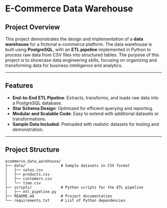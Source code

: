 # E-Commerce Data Warehouse

## Project Overview
This project demonstrates the design and implementation of a **data warehouse** for a fictional e-commerce platform. The data warehouse is built using **PostgreSQL**, with an **ETL pipeline** implemented in Python to process raw data from CSV files into structured tables. The purpose of this project is to showcase data engineering skills, focusing on organizing and transforming data for business intelligence and analytics.

---

## Features
- **End-to-End ETL Pipeline**: Extracts, transforms, and loads raw data into a PostgreSQL database.
- **Star Schema Design**: Optimized for efficient querying and reporting.
- **Modular and Scalable Code**: Easy to extend with additional datasets or transformations.
- **Sample Data Included**: Preloaded with realistic datasets for testing and demonstration.

---

## Project Structure

```plaintext
ecommerce_data_warehouse/
├── data/                # Sample datasets in CSV format
│   ├── sales.csv
│   ├── products.csv
│   ├── customers.csv
│   └── time.csv
├── scripts/             # Python scripts for the ETL pipeline
│   ├── etl_pipeline.py
├── README.md            # Project documentation
└── requirements.txt     # List of Python dependencies
